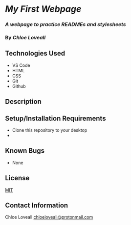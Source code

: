 # _My First Webpage_

### _A webpage to practice READMEs and stylesheets_

### By _**Chloe Loveall**_

## Technologies Used

* VS Code
* HTML
* CSS
* Git
* Github

## Description

## Setup/Installation Requirements

* Clone this repository to your desktop
* 

## Known Bugs 
* None 

## License 

[MIT](LICENSE.md) 

## Contact Information

Chloe Loveall <chloeloveall@protonmail.com>

